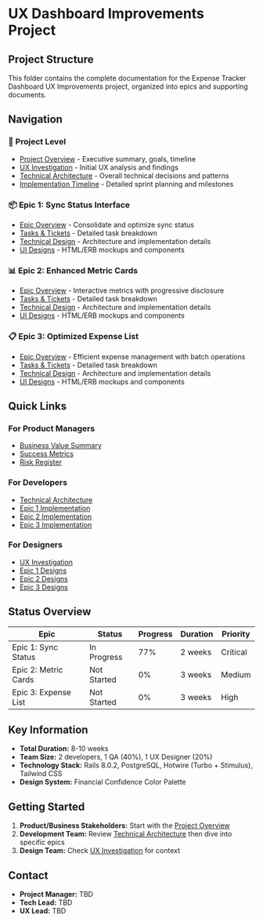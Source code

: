 # UX Dashboard Improvements Project

## Project Structure

This folder contains the complete documentation for the Expense Tracker Dashboard UX Improvements project, organized into epics and supporting documents.

## Navigation

### 📁 Project Level
- [Project Overview](./project/overview.md) - Executive summary, goals, timeline
- [UX Investigation](./project/ux-investigation.md) - Initial UX analysis and findings
- [Technical Architecture](./project/technical-architecture.md) - Overall technical decisions and patterns
- [Implementation Timeline](./project/timeline.md) - Detailed sprint planning and milestones

### 📦 Epic 1: Sync Status Interface
- [Epic Overview](./epic-1-sync-status/README.md) - Consolidate and optimize sync status
- [Tasks & Tickets](./epic-1-sync-status/tasks.md) - Detailed task breakdown
- [Technical Design](./epic-1-sync-status/technical-design.md) - Architecture and implementation details
- [UI Designs](./epic-1-sync-status/ui-designs.md) - HTML/ERB mockups and components

### 📊 Epic 2: Enhanced Metric Cards
- [Epic Overview](./epic-2-metric-cards/README.md) - Interactive metrics with progressive disclosure
- [Tasks & Tickets](./epic-2-metric-cards/tasks.md) - Detailed task breakdown
- [Technical Design](./epic-2-metric-cards/technical-design.md) - Architecture and implementation details
- [UI Designs](./epic-2-metric-cards/ui-designs.md) - HTML/ERB mockups and components

### 📋 Epic 3: Optimized Expense List
- [Epic Overview](./epic-3-expense-list/README.md) - Efficient expense management with batch operations
- [Tasks & Tickets](./epic-3-expense-list/tasks.md) - Detailed task breakdown
- [Technical Design](./epic-3-expense-list/technical-design.md) - Architecture and implementation details
- [UI Designs](./epic-3-expense-list/ui-designs.md) - HTML/ERB mockups and components

## Quick Links

### For Product Managers
- [Business Value Summary](./project/overview.md#business-goals)
- [Success Metrics](./project/overview.md#success-metrics)
- [Risk Register](./project/overview.md#risk-register)

### For Developers
- [Technical Architecture](./project/technical-architecture.md)
- [Epic 1 Implementation](./epic-1-sync-status/technical-design.md)
- [Epic 2 Implementation](./epic-2-metric-cards/technical-design.md)
- [Epic 3 Implementation](./epic-3-expense-list/technical-design.md)

### For Designers
- [UX Investigation](./project/ux-investigation.md)
- [Epic 1 Designs](./epic-1-sync-status/ui-designs.md)
- [Epic 2 Designs](./epic-2-metric-cards/ui-designs.md)
- [Epic 3 Designs](./epic-3-expense-list/ui-designs.md)

## Status Overview

| Epic | Status | Progress | Duration | Priority |
|------|--------|----------|----------|----------|
| Epic 1: Sync Status | In Progress | 77% | 2 weeks | Critical |
| Epic 2: Metric Cards | Not Started | 0% | 3 weeks | Medium |
| Epic 3: Expense List | Not Started | 0% | 3 weeks | High |

## Key Information

- **Total Duration:** 8-10 weeks
- **Team Size:** 2 developers, 1 QA (40%), 1 UX Designer (20%)
- **Technology Stack:** Rails 8.0.2, PostgreSQL, Hotwire (Turbo + Stimulus), Tailwind CSS
- **Design System:** Financial Confidence Color Palette

## Getting Started

1. **Product/Business Stakeholders:** Start with the [Project Overview](./project/overview.md)
2. **Development Team:** Review [Technical Architecture](./project/technical-architecture.md) then dive into specific epics
3. **Design Team:** Check [UX Investigation](./project/ux-investigation.md) for context

## Contact

- **Project Manager:** TBD
- **Tech Lead:** TBD
- **UX Lead:** TBD